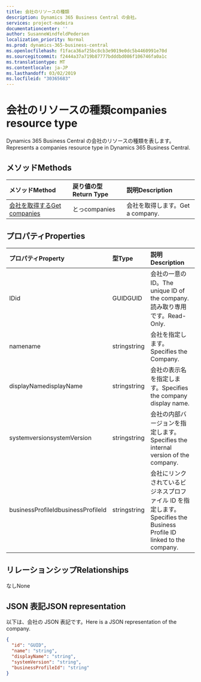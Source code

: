 ```yaml
---
title: 会社のリソースの種類
description: Dynamics 365 Business Central の会社。
services: project-madeira
documentationcenter: ''
author: SusanneWindfeldPedersen
localization_priority: Normal
ms.prod: dynamics-365-business-central
ms.openlocfilehash: f1faca36af25bc8cb3e9019e0dc5b4460991e70d
ms.sourcegitcommit: f2444a37a719b87777bdddbd086f106746fa0a1c
ms.translationtype: MT
ms.contentlocale: ja-JP
ms.lasthandoff: 03/02/2019
ms.locfileid: "30365683"
---
```

# <a name="companies-resource-type"></a><span data-ttu-id="81bd8-103">会社のリソースの種類</span><span class="sxs-lookup"><span data-stu-id="81bd8-103">companies resource type</span></span>
<span data-ttu-id="81bd8-104">Dynamics 365 Business Central の会社のリソースの種類を表します。</span><span class="sxs-lookup"><span data-stu-id="81bd8-104">Represents a companies resource type in Dynamics 365 Business Central.</span></span> 

## <a name="methods"></a><span data-ttu-id="81bd8-105">メソッド</span><span class="sxs-lookup"><span data-stu-id="81bd8-105">Methods</span></span>

| <span data-ttu-id="81bd8-106">メソッド</span><span class="sxs-lookup"><span data-stu-id="81bd8-106">Method</span></span>         | <span data-ttu-id="81bd8-107">戻り値の型</span><span class="sxs-lookup"><span data-stu-id="81bd8-107">Return Type</span></span>  |<span data-ttu-id="81bd8-108">説明</span><span class="sxs-lookup"><span data-stu-id="81bd8-108">Description</span></span>|
|:---------------|:-------------|:----------|
|[<span data-ttu-id="81bd8-109">会社を取得する</span><span class="sxs-lookup"><span data-stu-id="81bd8-109">Get companies</span></span>](../api/dynamics-companies-get.md)|<span data-ttu-id="81bd8-110">とっ</span><span class="sxs-lookup"><span data-stu-id="81bd8-110">companies</span></span>|<span data-ttu-id="81bd8-111">会社を取得します。</span><span class="sxs-lookup"><span data-stu-id="81bd8-111">Get a company.</span></span>|

## <a name="properties"></a><span data-ttu-id="81bd8-112">プロパティ</span><span class="sxs-lookup"><span data-stu-id="81bd8-112">Properties</span></span>
| <span data-ttu-id="81bd8-113">プロパティ</span><span class="sxs-lookup"><span data-stu-id="81bd8-113">Property</span></span>        | <span data-ttu-id="81bd8-114">型</span><span class="sxs-lookup"><span data-stu-id="81bd8-114">Type</span></span> |<span data-ttu-id="81bd8-115">説明</span><span class="sxs-lookup"><span data-stu-id="81bd8-115">Description</span></span>                             |
|:----------------|:-----|:---------------------------------------|
|<span data-ttu-id="81bd8-116">ID</span><span class="sxs-lookup"><span data-stu-id="81bd8-116">id</span></span>               |<span data-ttu-id="81bd8-117">GUID</span><span class="sxs-lookup"><span data-stu-id="81bd8-117">GUID</span></span>  |<span data-ttu-id="81bd8-118">会社の一意の ID。</span><span class="sxs-lookup"><span data-stu-id="81bd8-118">The unique ID of the company.</span></span> <span data-ttu-id="81bd8-119">読み取り専用です。</span><span class="sxs-lookup"><span data-stu-id="81bd8-119">Read-Only.</span></span>|
|<span data-ttu-id="81bd8-120">name</span><span class="sxs-lookup"><span data-stu-id="81bd8-120">name</span></span>             |<span data-ttu-id="81bd8-121">string</span><span class="sxs-lookup"><span data-stu-id="81bd8-121">string</span></span>|<span data-ttu-id="81bd8-122">会社を指定します。</span><span class="sxs-lookup"><span data-stu-id="81bd8-122">Specifies the Company.</span></span>                  |
|<span data-ttu-id="81bd8-123">displayName</span><span class="sxs-lookup"><span data-stu-id="81bd8-123">displayName</span></span>      |<span data-ttu-id="81bd8-124">string</span><span class="sxs-lookup"><span data-stu-id="81bd8-124">string</span></span>|<span data-ttu-id="81bd8-125">会社の表示名を指定します。</span><span class="sxs-lookup"><span data-stu-id="81bd8-125">Specifies the company display name.</span></span>     |
|<span data-ttu-id="81bd8-126">systemversion</span><span class="sxs-lookup"><span data-stu-id="81bd8-126">systemVersion</span></span>    |<span data-ttu-id="81bd8-127">string</span><span class="sxs-lookup"><span data-stu-id="81bd8-127">string</span></span>|<span data-ttu-id="81bd8-128">会社の内部バージョンを指定します。</span><span class="sxs-lookup"><span data-stu-id="81bd8-128">Specifies the internal version of the company.</span></span>|
|<span data-ttu-id="81bd8-129">businessProfileId</span><span class="sxs-lookup"><span data-stu-id="81bd8-129">businessProfileId</span></span>|<span data-ttu-id="81bd8-130">string</span><span class="sxs-lookup"><span data-stu-id="81bd8-130">string</span></span>|<span data-ttu-id="81bd8-131">会社にリンクされているビジネスプロファイル ID を指定します。</span><span class="sxs-lookup"><span data-stu-id="81bd8-131">Specifies the Business Profile ID linked to the company.</span></span>|


## <a name="relationships"></a><span data-ttu-id="81bd8-132">リレーションシップ</span><span class="sxs-lookup"><span data-stu-id="81bd8-132">Relationships</span></span>
<span data-ttu-id="81bd8-133">なし</span><span class="sxs-lookup"><span data-stu-id="81bd8-133">None</span></span>

## <a name="json-representation"></a><span data-ttu-id="81bd8-134">JSON 表記</span><span class="sxs-lookup"><span data-stu-id="81bd8-134">JSON representation</span></span>

<span data-ttu-id="81bd8-135">以下は、会社の JSON 表記です。</span><span class="sxs-lookup"><span data-stu-id="81bd8-135">Here is a JSON representation of the company.</span></span>

```json
{
  "id": "GUID",
  "name": "string",
  "displayName": "string",
  "systemVersion": "string",
  "businessProfileId": "string"
}

```



